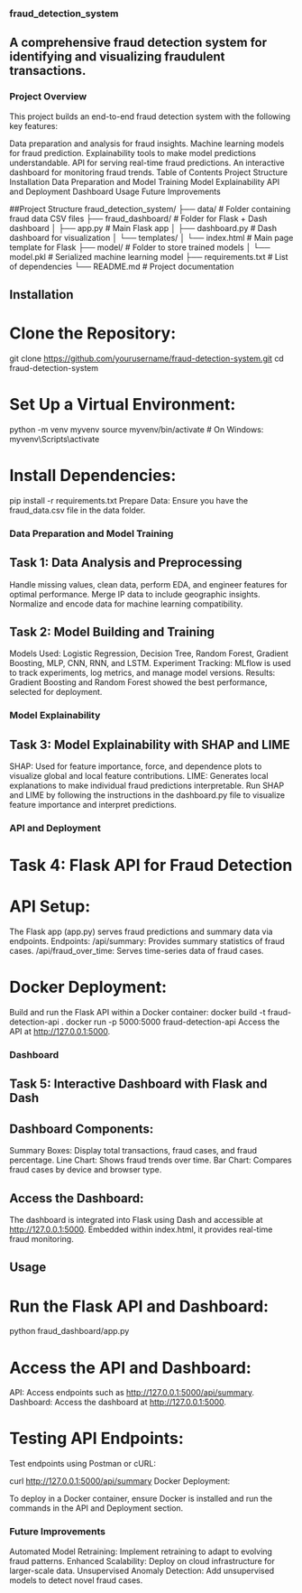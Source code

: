 ### fraud_detection_system
## A comprehensive fraud detection system for identifying and visualizing fraudulent transactions.
### Project Overview

This project builds an end-to-end fraud detection system with the following key features:

Data preparation and analysis for fraud insights.
Machine learning models for fraud prediction.
Explainability tools to make model predictions understandable.
API for serving real-time fraud predictions.
An interactive dashboard for monitoring fraud trends.
Table of Contents
Project Structure
Installation
Data Preparation and Model Training
Model Explainability
API and Deployment
Dashboard
Usage
Future Improvements


##Project Structure
fraud_detection_system/
├── data/                     # Folder containing fraud data CSV files
├── fraud_dashboard/          # Folder for Flask + Dash dashboard
│   ├── app.py                # Main Flask app
│   ├── dashboard.py          # Dash dashboard for visualization
│   └── templates/
│       └── index.html        # Main page template for Flask
├── model/                    # Folder to store trained models
│   └── model.pkl             # Serialized machine learning model
├── requirements.txt          # List of dependencies
└── README.md                 # Project documentation


## Installation
# Clone the Repository:

git clone https://github.com/yourusername/fraud-detection-system.git
cd fraud-detection-system
# Set Up a Virtual Environment:
python -m venv myvenv
source myvenv/bin/activate  # On Windows: myvenv\Scripts\activate
# Install Dependencies:
pip install -r requirements.txt
Prepare Data: Ensure you have the fraud_data.csv file in the data folder.

### Data Preparation and Model Training
## Task 1: Data Analysis and Preprocessing
Handle missing values, clean data, perform EDA, and engineer features for optimal performance.
Merge IP data to include geographic insights.
Normalize and encode data for machine learning compatibility.
## Task 2: Model Building and Training
Models Used: Logistic Regression, Decision Tree, Random Forest, Gradient Boosting, MLP, CNN, RNN, and LSTM.
Experiment Tracking: MLflow is used to track experiments, log metrics, and manage model versions.
Results: Gradient Boosting and Random Forest showed the best performance, selected for deployment.

### Model Explainability
## Task 3: Model Explainability with SHAP and LIME
SHAP: Used for feature importance, force, and dependence plots to visualize global and local feature contributions.
LIME: Generates local explanations to make individual fraud predictions interpretable.
Run SHAP and LIME by following the instructions in the dashboard.py file to visualize feature importance and interpret predictions.

### API and Deployment
# Task 4: Flask API for Fraud Detection
# API Setup:

The Flask app (app.py) serves fraud predictions and summary data via endpoints.
Endpoints:
/api/summary: Provides summary statistics of fraud cases.
/api/fraud_over_time: Serves time-series data of fraud cases.
# Docker Deployment:

Build and run the Flask API within a Docker container:
docker build -t fraud-detection-api .
docker run -p 5000:5000 fraud-detection-api
Access the API at http://127.0.0.1:5000.

### Dashboard
## Task 5: Interactive Dashboard with Flask and Dash
## Dashboard Components:

Summary Boxes: Display total transactions, fraud cases, and fraud percentage.
Line Chart: Shows fraud trends over time.
Bar Chart: Compares fraud cases by device and browser type.
## Access the Dashboard:

The dashboard is integrated into Flask using Dash and accessible at http://127.0.0.1:5000.
Embedded within index.html, it provides real-time fraud monitoring.

## Usage
# Run the Flask API and Dashboard:

python fraud_dashboard/app.py
# Access the API and Dashboard:

API: Access endpoints such as http://127.0.0.1:5000/api/summary.
Dashboard: Access the dashboard at http://127.0.0.1:5000.
# Testing API Endpoints:

Test endpoints using Postman or cURL:

curl http://127.0.0.1:5000/api/summary
Docker Deployment:

To deploy in a Docker container, ensure Docker is installed and run the commands in the API and Deployment section.

### Future Improvements
Automated Model Retraining: Implement retraining to adapt to evolving fraud patterns.
Enhanced Scalability: Deploy on cloud infrastructure for larger-scale data.
Unsupervised Anomaly Detection: Add unsupervised models to detect novel fraud cases.